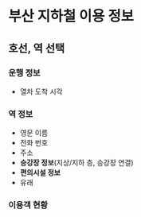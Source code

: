 # 부산 지하철 이용 정보
## 호선, 역 선택
### 운행 정보
- 열차 도착 시각
### 역 정보
- 영문 이름
- 전화 번호
- 주소
- <strong>승강장 정보</strong>(지상/지하 층, 승강장 연결)
- <strong>편의시설 정보</strong>
- 유래
### 이용객 현황
